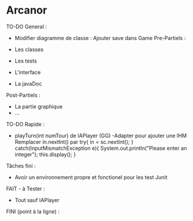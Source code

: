 # Arcanor

TO-DO General :
- Modifier diagramme de classe : Ajouter save dans Game
Pre-Partiels :
  
- Les classes
- Les tests
- L'interface
- La javaDoc

Post-Partiels :
  
- La partie graphique
- ...

TO-DO Rapide :

- playTurn(int numTour) de IAPlayer (GG)
-Adapter pour ajouter une IHM
Remplacer in.nextInt() par
try{
  in = sc.nextInt();
}
catch(InputMismatchException e){
  System.out.println("Please enter an integer");
  this.display();
}

Tâches fini :
- Avoir un environnement propre et fonctionel pour les test Junit

FAIT - à Tester :
- Tout sauf IAPlayer

FINI (point à la ligne) :
